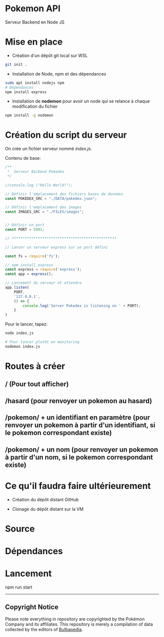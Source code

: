# Pokemon API

Serveur Backend en Node JS

# Mise en place

- Création d'un dépôt git local sur WSL
```bash
git init .
```

- Installation de Node, npm et des dépendances

```bash
sudo apt install nodejs npm
# Dépendances
npm install express
```

- Installation de **nodemon** pour avoir un node qui se relance à chaque modification du fichier
```bash
npm install -g nodemon
```

# Création du script du serveur

On crée un fichier serveur nommé *index.js*.

Contenu de base:
```js
/**
 *  Serveur Backend Pokedex
 */

//console.log ("Hello World!");

// Définir l'emplacement des fichiers bases de données
const POKEDEX_SRC = "./DATA/pokedex.json";

// Définir l'emplacement des images
const IMAGES_SRC = "./FILES/images";


// Définir un port
const PORT = 5001;

// ************************************************

// Lancer un serveur express sur un port défini

const fs = require('fs');

// npm install express
const express = require('express');
const app = express();

// Lancement du serveur et attendre
app.listen(
    PORT, 
    '127.0.0.1', 
    () => {
        console.log('Server Pokedex is listening on ' + PORT);
    }
)
```


Pour le lancer, tapez:

```bash
node index.js

# Pour lancer plutôt en monitoring
nodemon index.js
```

# Routes à créer

## / (Pour tout afficher)

## /hasard (pour renvoyer un pokemon au hasard)

## /pokemon/ + un identifiant en paramètre (pour renvoyer un pokemon à partir d'un identifiant, si le pokemon correspondant existe)

## /pokemon/ + un nom (pour renvoyer un pokemon à partir d'un nom, si le pokemon correspondant existe)




# Ce qu'il faudra faire ultérieurement

- Création du dépôt distant GitHub

- Clonage du dépôt distant sur la VM


# Source


# Dépendances






# Lancement

npm run start



___
## Copyright Notice

Please note everything in repository are copyrighted by the Pokémon Company and its affiliates.
This repository is merely a compilation of data collected by the editors of [Bulbapedia](https://bulbapedia.bulbagarden.net/wiki/Main_Page).
